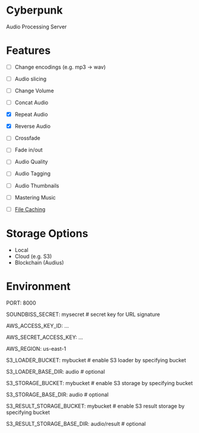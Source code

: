 
# Cyberpunk 

Audio Processing Server

# Features

- [ ] Change encodings (e.g. mp3 -> wav) 
- [ ] Audio slicing 
- [ ] Change Volume 
- [ ] Concat Audio 
- [x] Repeat Audio 
- [x] Reverse Audio 
- [ ] Crossfade 
- [ ] Fade in/out   
- [ ] Audio Quality 
- [ ] Audio Tagging 
- [ ] Audio Thumbnails 
- [ ] Mastering Music 

- [ ] [File Caching](https://gist.github.com/ruanbekker/75d98a0d5cab5d6a562c70b4be5ba86d)

# Storage Options

- Local
- Cloud (e.g. S3)
- Blockchain (Audius)


# Environment

PORT: 8000

SOUNDBISS_SECRET: mysecret # secret key for URL signature

AWS_ACCESS_KEY_ID: ...

AWS_SECRET_ACCESS_KEY: ...

AWS_REGION: us-east-1

S3_LOADER_BUCKET: mybucket # enable S3 loader by specifying bucket

S3_LOADER_BASE_DIR: audio # optional

S3_STORAGE_BUCKET: mybucket # enable S3 storage by specifying bucket

S3_STORAGE_BASE_DIR: audio # optional

S3_RESULT_STORAGE_BUCKET: mybucket # enable S3 result storage by specifying bucket

S3_RESULT_STORAGE_BASE_DIR: audio/result # optional


